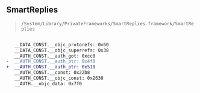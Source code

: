 ## SmartReplies

> `/System/Library/PrivateFrameworks/SmartReplies.framework/SmartReplies`

```diff

   __DATA_CONST.__objc_protorefs: 0x60
   __DATA_CONST.__objc_superrefs: 0x38
   __AUTH_CONST.__auth_got: 0xcc0
-  __AUTH_CONST.__auth_ptr: 0x4f0
+  __AUTH_CONST.__auth_ptr: 0x518
   __AUTH_CONST.__const: 0x22b8
   __AUTH_CONST.__objc_const: 0x2630
   __AUTH.__objc_data: 0x7f0

```
